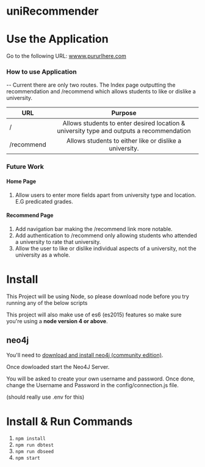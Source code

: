 # uniRecommender

# Use the Application

Go to the following URL: [wwww.pururlhere.com](wwww.pururlhere.com)

### How to use Application

-- Current there are only two routes. The Index page outputting the recommendation and /recommend which
    allows students to like or dislike a university.

| URL           | Purpose       |
| ------------- |:-------------:|
| /             | Allows students to enter desired location & university type and outputs a recommendation |
| /recommend    | Allows students to either like or dislike a university.                                  |  

### Future Work

#### Home Page

1. Allow users to enter more fields apart from university type and location. E.G predicated grades.

#### Recommend Page

1. Add navigation bar making the /recommend link more notable.
2. Add authentication to /recommend only allowing students who attended a university to rate that university.
3. Allow the user to like or dislike individual aspects of a university, not the university as a whole.

# Install

This Project will be using Node, so please download node before you try running any of the below scripts

This project will also make use of es6 (es2015) features so make sure you're using a **node version 4 or above**.

## neo4j

You'll need to [download and install neo4j (community edition)](http://neo4j.com/download/).

Once dowloaded start the Neo4J Server.

You will be asked to create your own username and password. Once done, change the Username and Password in the config/connection.js file.

(should really use .env for this)

# Install & Run Commands

1. `npm install`
2. `npm run dbtest`
3. `npm run dbseed`
4. `npm start`

